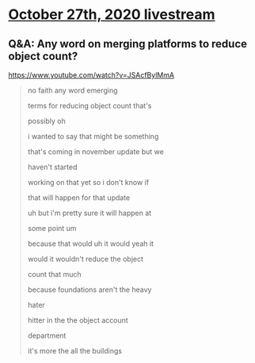 # [October 27th, 2020 livestream](../2020-10-27.md)
## Q&A: Any word on merging platforms to reduce object count?
https://www.youtube.com/watch?v=JSAcfBylMmA
> no faith any word emerging
> 
> terms for reducing object count that's
> 
> possibly oh
> 
> i wanted to say that might be something
> 
> that's coming in november update but we
> 
> haven't started
> 
> working on that yet so i don't know if
> 
> that will happen for that update
> 
> uh but i'm pretty sure it will happen at
> 
> some point um
> 
> because that would uh it would yeah it
> 
> would it wouldn't reduce the object
> 
> count that much
> 
> because foundations aren't the heavy
> 
> hater
> 
> hitter in the the object account
> 
> department
> 
> it's more the all the buildings
> 
